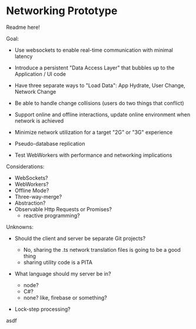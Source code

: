 # Networking Prototype

Readme here!

Goal:

- Use websockets to enable real-time communication with minimal latency
- Introduce a persistent "Data Access Layer" that bubbles up to the Application / UI code
- Have three separate ways to "Load Data": App Hydrate, User Change, Network Change
- Be able to handle change collisions (users do two things that conflict)
- Support online and offline interactions, update online environment when network is achieved
- Minimize network utilization for a target "2G" or "3G" experience
- Pseudo-database replication

- Test WebWorkers with performance and networking implications

Considerations:

- WebSockets?
- WebWorkers?
- Offline Mode?
- Three-way-merge?
- Abstraction?
- Observable Http Requests or Promises?
  - reactive programming?

Unknowns:

- Should the client and server be separate Git projects?
  - No, sharing the .ts network translation files is going to be a good thing
  - sharing utility code is a PITA
- What language should my server be in?
  - node?
  - C#?
  - none? like, firebase or something?

- Lock-step processing?

asdf